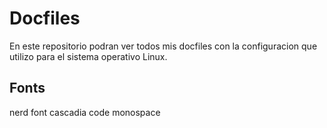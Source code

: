 # Docfiles
En este repositorio podran ver todos mis docfiles con la configuracion que utilizo para el sistema operativo Linux.

## Fonts
nerd font cascadia code monospace
